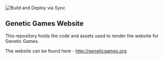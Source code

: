 ![Build and Deploy via Sync](https://github.com/Genetic-Games/Website/workflows/Build%20and%20Deploy%20via%20Sync/badge.svg)

## Genetic Games Website

This repository holds the code and assets used to render the website for Genetic Games.

The website can be found here - http://geneticgames.org
